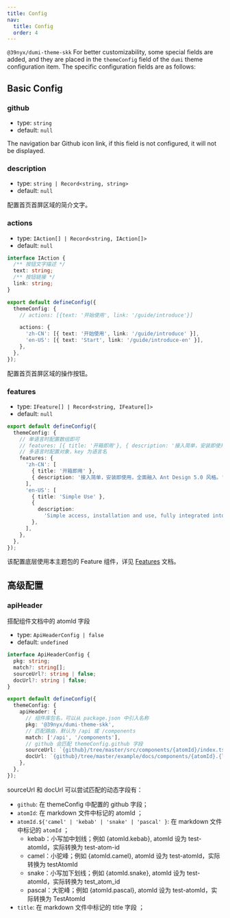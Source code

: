 ```yaml
---
title: Config
nav:
  title: Config
  order: 4
---
```


`@39nyx/dumi-theme-skk` For better customizability, some special fields are added, and they are placed in the `themeConfig` field of the `dumi` theme configuration item. The specific configuration fields are as follows:

## Basic Config

### github

- type: `string`
- default: `null`

The navigation bar Github icon link, if this field is not configured, it will not be displayed.

### description

- type: `string | Record<string, string>`
- default: `null`

配置首页首屏区域的简介文字。

### actions

- type: `IAction[] | Record<string, IAction[]>`
- default: `null`

```ts
interface IAction {
  /** 按钮文字描述 */
  text: string;
  /** 按钮链接 */
  link: string;
}

export default defineConfig({
  themeConfig: {
    // actions: [{text: '开始使用', link: '/guide/introduce'}]

    actions: {
      'zh-CN': [{ text: '开始使用', link: '/guide/introduce' }],
      'en-US': [{ text: 'Start', link: '/guide/introduce-en' }],
    },
  },
});
```

配置首页首屏区域的操作按钮。

### features

- type: `IFeature[] | Record<string, IFeature[]>`
- default: `null`

```ts
export default defineConfig({
  themeConfig: {
    // 单语言时配置数组即可
    // features: [{ title: '开箱即用'}, { description: '接入简单，安装即使用，全面融入 Ant Design 5.0 风格。'}]
    // 多语言时配置对象，key 为语言名
    features: {
      'zh-CN': [
        { title: '开箱即用' },
        { description: '接入简单，安装即使用，全面融入 Ant Design 5.0 风格。' },
      ],
      'en-US': [
        { title: 'Simple Use' },
        {
          description:
            'Simple access, installation and use, fully integrated into Ant Design 5.0 style.',
        },
      ],
    },
  },
});
```

该配置底层使用本主题包的 Feature 组件，详见 [Features](/components/features) 文档。

## 高级配置

### apiHeader

搭配组件文档中的 atomId 字段

- type: `ApiHeaderConfig | false`
- default: `undefined`

```ts
interface ApiHeaderConfig {
  pkg: string;
  match?: string[];
  sourceUrl?: string | false;
  docUrl?: string | false;
}

export default defineConfig({
  themeConfig: {
    apiHeader: {
      // 组件库包名，可以从 package.json 中引入名称
      pkg: '@39nyx/dumi-theme-skk',
      // 匹配路由，默认为 /api 或 /components
      match: ['/api', '/components'],
      // github 会匹配 themeConfig.github 字段
      sourceUrl: `{github}/tree/master/src/components/{atomId}/index.tsx`,
      docUrl: `{github}/tree/master/example/docs/components/{atomId}.{locale}.md`,
    },
  },
});
```

sourceUrl 和 docUrl 可以尝试匹配的动态字段有：

- `github`: 在 themeConfig 中配置的 github 字段；
- `atomId`: 在 markdown 文件中标记的 atomId ；
- `atomId.${'camel' | 'kebab' | 'snake' | 'pascal' }`: 在 markdown 文件中标记的 `atomId` ；
  - kebab：小写加中划线；例如 {atomId.kebab}, atomId 设为 test-atomId，实际转换为 test-atom-id
  - camel：小驼峰；例如 {atomId.camel}, atomId 设为 test-atomId，实际转换为 testAtomId
  - snake：小写加下划线；例如 {atomId.snake}, atomId 设为 test-atomId，实际转换为 test_atom_id
  - pascal：大驼峰；例如 {atomId.pascal}, atomId 设为 test-atomId，实际转换为 TestAtomId
- `title`: 在 markdown 文件中标记的 title 字段 ；
